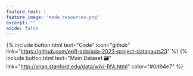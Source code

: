 ```yaml
---
feature_text: |
feature_image: "made_resources.png"
excerpt: ""
aside: false
---
```


{% include button.html text="Code" icon="github" link="https://github.com/epfl-ada/ada-2023-project-datanauts23" %}  {% include button.html text="Main Dataset 🗃" link="http://snap.stanford.edu/data/wiki-RfA.html" color="#0d94e7" %} 
